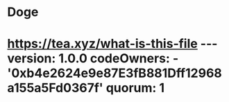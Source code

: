 # Doge
# https://tea.xyz/what-is-this-file --- version: 1.0.0 codeOwners:   - '0xb4e2624e9e87E3fB881Dff12968a155a5Fd0367f' quorum: 1
